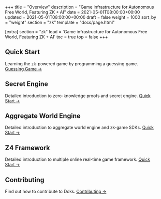 +++
title = "Overview"
description = "Game infrastructure for Autonomous Free World, Featuring ZK + AI"
date = 2021-05-01T08:00:00+00:00
updated = 2021-05-01T08:00:00+00:00
draft = false
weight = 1000
sort_by = "weight"
section = "zk"
template = "docs/page.html"

[extra]
section = "zk"
lead = 'Game infrastructure for Autonomous Free World, Featuring ZK + AI'
toc = true
top = false
+++

## Quick Start
Learning the zk-powered game by programming a guessing game. [Guessing Game →](../guessing-game)

## Secret Engine
Detailed introduction to zero-knowledge proofs and secret engine. [Quick Start →](../../secret/overview)

## Aggregate World Engine
Detailed introduction to aggregate world engine and zk-game SDKs. [Quick Start →](../../aw/overview)

## Z4 Framework
Detailed introduction to multiple online real-time game framework. [Quick Start →](../../z4/overview)

## Contributing
Find out how to contribute to Doks. [Contributing →](../../contributing/how-to-contribute)
